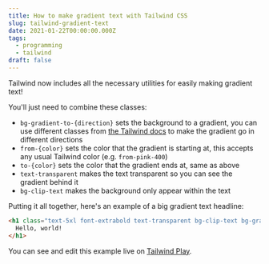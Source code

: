 ```yaml
---
title: How to make gradient text with Tailwind CSS
slug: tailwind-gradient-text
date: 2021-01-22T00:00:00.000Z
tags:
  - programming
  - tailwind
draft: false
---
```

Tailwind now includes all the necessary utilities for easily making gradient text! 

You'll just need to combine these classes: 

- `bg-gradient-to-{direction}` sets the background to a gradient, you can use different classes from [the Tailwind docs](https://tailwindcss.com/docs/background-image) to make the gradient go in different directions
- `from-{color}` sets the color that the gradient is starting at, this accepts any usual Tailwind color (e.g. `from-pink-400`)
- `to-{color}` sets the color that the gradient ends at, same as above
- `text-transparent` makes the text transparent so you can see the gradient behind it
- `bg-clip-text` makes the background only appear within the text

Putting it all together, here's an example of a big gradient text headline: 

```html
<h1 class="text-5xl font-extrabold text-transparent bg-clip-text bg-gradient-to-br from-pink-400 to-red-600">
  Hello, world!
</h1>
```

You can see and edit this example live on [Tailwind Play](https://play.tailwindcss.com/T8EUKtz8B0). 